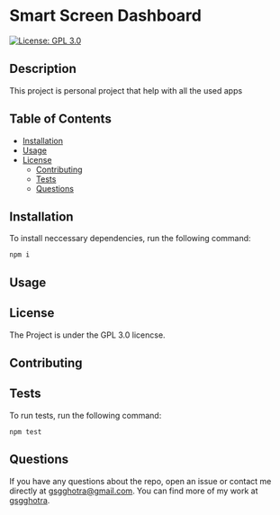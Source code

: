 # Smart Screen Dashboard
  [![License: GPL 3.0](https://img.shields.io/badge/License-GPLv3-blue.svg)](https://opensource.org/licenses/gpl-3.0)

  ## Description
  This project is personal project that help with all the used apps

  ## Table of Contents

  - [Installation](#installation)
  - [Usage](#usage)
  - [License](#license)
    - [Contributing](#contributing)
    - [Tests](#tests)
    - [Questions](#questions)

  ## Installation
  To install neccessary dependencies, run the following command:

  ``` npm i ```

  ## Usage
  

  ## License
  The Project is under the GPL 3.0 licencse.

  ## Contributing
  

  ## Tests
  To run tests, run the following command:

  ``` npm test ```

  ## Questions
  If you have any questions about the repo, open an issue or contact me directly at [gsgghotra@gmail.com](gsgghotra@gmail.com). You can find more of my work at [gsgghotra](https://github.com/gsgghotra).

